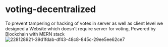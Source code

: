 # voting-decentralized
To prevent tampering or hacking of votes in server as well as client level we designed a Website which doesn't require server for voting, Powered by Blockchain with MERN stack
![228128921-39d1fdab-df43-48c8-845c-29ee5ee62ce7](https://github.com/SAIKARTHIK9999/voting-decentralized/assets/67945756/9e9aa63e-3bff-4c22-a75f-ba8f0f54d64e)
